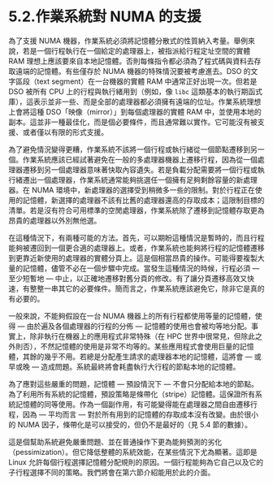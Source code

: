 # 5.2.作業系統對 NUMA 的支援

為了支援 NUMA 機器，作業系統必須將記憶體分散式的性質納入考量。舉例來說，若是一個行程執行在一個給定的處理器上，被指派給行程定址空間的實體 RAM 理想上應該要來自本地記憶體。否則每條指令都必須為了程式碼與資料去存取遠端的記憶體。有些僅存於 NUMA 機器的特殊情況要被考慮進去。DSO 的文字區段（text segment）在一台機器的實體 RAM 中通常正好出現一次。但若是 DSO 被所有 CPU 上的行程與執行緒用到（例如，像 `libc` 這類基本的執行期函式庫），這表示並非一些、而是全部的處理器都必須擁有遠端的位址。作業系統理想上會將這種 DSO「映像（mirror）」到每個處理器的實體 RAM 中，並使用本地的副本。這並非一種最佳化，而是個必要條件，而且通常難以實作。它可能沒有被支援、或者僅以有限的形式支援。

為了避免情況變得更糟，作業系統不該將一個行程或執行緒從一個節點遷移到另一個。作業系統應該已經試著避免在一般的多處理器機器上遷移行程，因為從一個處理器遷移到另一個處理器意味著快取內容遺失。若是負載分配需要將一個行程或執行緒遷出一個處理器，作業系統通常能夠挑選任一個擁有足夠剩餘容量的新處理器。在 NUMA 環境中，新處理器的選擇受到稍微多一些的限制。對於行程正在使用的記憶體，新選擇的處理器不該有比舊的處理器還高的存取成本；這限制目標的清單。若是沒有符合可用標準的空閒處理器，作業系統除了遷移到記憶體存取更為昂貴的處理器以外別無他選。

在這種情況下，有兩種可能的方法。首先，可以期盼這種情況是暫時的，而且行程能夠被遷回到一個更合適的處理器上。或者，作業系統也能夠將行程的記憶體遷移到更靠近新使用的處理器的實體分頁上。這是個相當昂貴的操作。可能得要複製大量的記憶體，儘管不必在一個步驟中完成。當發生這種情況的時候，行程必須 –– 至少短暫地 –– 中止，以正確地遷移對舊分頁的修改。有了讓分頁遷移高效又快速，有整整一串其它的必要條件。簡而言之，作業系統應該避免它，除非它是真的有必要的。

一般來說，不能夠假設在一台 NUMA 機器上的所有行程都使用等量的記憶體，使得 –– 由於遍及各個處理器的行程的分佈 –– 記憶體的使用也會被均等地分配。事實上，除非執行在機器上的應用程式非常特殊（在 HPC 世界中很常見，但除此之外則否），不然記憶體的使用是非常不均等的。某些應用程式會使用巨量的記憶體，其餘的幾乎不用。若總是分配產生請求的處理器本地的記憶體，這將會 –– 或早或晚 –– 造成問題。系統最終將會耗盡執行大行程的節點本地的記憶體。

為了應對這些嚴重的問題，記憶體 –– 預設情況下 –– 不會只分配給本地的節點。為了利用所有系統的記憶體，預設策略是條帶化（stripe）記憶體。這保證所有系統記憶體的同等使用。作為一個副作用，有可能變得能在處理器之間自由遷移行程，因為 –– 平均而言 –– 對於所有用到的記憶體的存取成本沒有改變。由於很小的 NUMA 因子，條帶化是可以接受的，但仍不是最好的（見 5.4 節的數據）。

這是個幫助系統避免嚴重問題、並在普通操作下更為能夠預測的劣化（pessimization）。但它降低整體的系統效能，在某些情況下尤為顯著。這即是 Linux 允許每個行程選擇記憶體分配規則的原因。一個行程能夠為它自己以及它的子行程選擇不同的策略。我們將會在第六節介紹能用於此的介面。

